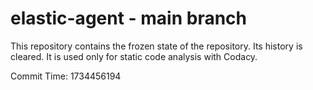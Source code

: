 # elastic-agent - main branch

This repository contains the frozen state of the repository.
Its history is cleared. It is used only for static code
analysis with Codacy.

Commit Time: 1734456194